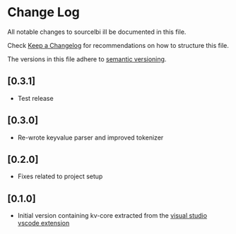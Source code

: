 # Change Log

All notable changes to sourcelbi ill be documented in this file.

Check [Keep a Changelog](http://keepachangelog.com/) for recommendations on how to structure this file.

The versions in this file adhere to [semantic versioning](https://semver.org/).

## [0.3.1]

- Test release

## [0.3.0]

- Re-wrote keyvalue parser and improved tokenizer

## [0.2.0]

- Fixes related to project setup

## [0.1.0]

- Initial version containing kv-core extracted from the [visual studio vscode extension](https://github.com/StefanH-AT/Source-Engine-VSCode-Extension)